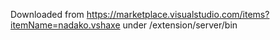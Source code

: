 Downloaded from <https://marketplace.visualstudio.com/items?itemName=nadako.vshaxe>
under /extension/server/bin
